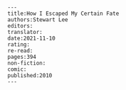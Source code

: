 
    ---
    title:How I Escaped My Certain Fate
    authors:Stewart Lee
    editors:
    translator:
    date:2021-11-10
    rating:
    re-read:
    pages:394
    non-fiction:
    comic:
    published:2010
    ---

    
